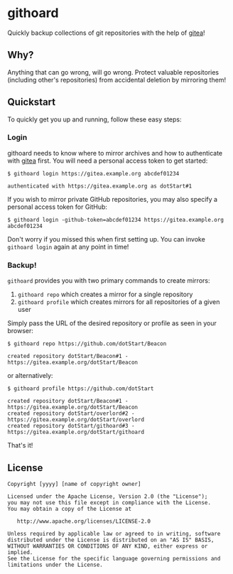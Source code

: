 # githoard

Quickly backup collections of git repositories with the help of [gitea]!

## Why?

Anything that can go wrong, will go wrong. Protect valuable repositories (including other's 
repositories) from accidental deletion by mirroring them!

## Quickstart

To quickly get you up and running, follow these easy steps:

### Login

githoard needs to know where to mirror archives and how to authenticate with [gitea] first. You will
need a personal access token to get started:

```
$ githoard login https://gitea.example.org abcdef01234

authenticated with https://gitea.example.org as dotStart#1
```

If you wish to mirror private GitHub repositories, you may also specify a personal access token
for GitHub:

```
$ githoard login -github-token=abcdef01234 https://gitea.example.org abcdef01234
```

Don't worry if you missed this when first setting up. You can invoke `githoard login` again at any
point in time!

### Backup!

`githoard` provides you with two primary commands to create mirrors:

1. `githoard repo` which creates a mirror for a single repository
2. `githoard profile` which creates mirrors for all repositories of a given user

Simply pass the URL of the desired repository or profile as seen in your browser:

```
$ githoard repo https://github.com/dotStart/Beacon

created repository dotStart/Beacon#1 - https://gitea.example.org/dotStart/Beacon
```

or alternatively:

```
$ githoard profile https://github.com/dotStart

created repository dotStart/Beacon#1 - https://gitea.example.org/dotStart/Beacon
created repository dotStart/overlord#2 - https://gitea.example.org/dotStart/overlord
created repository dotStart/githoard#3 - https://gitea.example.org/dotStart/githoard
```

That's it!

## License

```
Copyright [yyyy] [name of copyright owner]

Licensed under the Apache License, Version 2.0 (the "License");
you may not use this file except in compliance with the License.
You may obtain a copy of the License at

   http://www.apache.org/licenses/LICENSE-2.0

Unless required by applicable law or agreed to in writing, software
distributed under the License is distributed on an "AS IS" BASIS,
WITHOUT WARRANTIES OR CONDITIONS OF ANY KIND, either express or implied.
See the License for the specific language governing permissions and
limitations under the License.
```

[gitea]: https://gitea.io/en-us/

